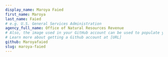 ```yaml
---
display_name: Maroya Faied
first_name: Maroya
last_name: Faied
# e.g. U.S. General Services Administration
agency_full_name: Office of Natural Resources Revenue
# Also, the image used in your GitHub account can be used to populate your digital.gov profile photo.
# Learn more about getting a Github account at [URL]
github: Maroyafaied
slug: maroya-faied
---
```

